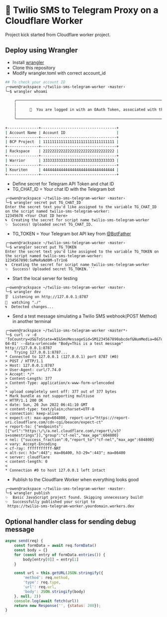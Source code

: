 # 📳 Twilio SMS to Telegram Proxy on a Cloudflare Worker

Project kick started from Cloudflare worker project.

## Deploy using Wrangler

- Install [wrangler](https://github.com/cloudflare/wrangler)
- Clone this repository
- Modify wrangler.toml with correct account_id

```bash
## To check your account ID
╭─owen@rackspace ~/twilio-sms-telegram-worker ‹master›
╰─$ wrangler whoami

    ╭────────────────────────────────────────────────────────────────────────────────────────────────────╮
    │                                                                                                    │
    │      👋  You are logged in with an OAuth Token, associated with the email 'user@example.com'!      │
    │                                                                                                    │
    ╰────────────────────────────────────────────────────────────────────────────────────────────────────╯

+--------------+----------------------------------+
| Account Name | Account ID                       |
+--------------+----------------------------------+
| BCP Project  | 11111111111111111111111111111111 |
+--------------+----------------------------------+
| Rackspace    | 22222222222222222222222222222222 |
+--------------+----------------------------------+
| Warrior      | 33333333333333333333333333333333 |
+--------------+----------------------------------+
| Kouriten     | 44444444444444444444444444444444 |
+--------------+----------------------------------+
```

- Define secret for Telegram API Token and chat ID
- TG_CHAT_ID = Your chat ID with the Telegram bot

```console
╭─owen@rackspace ~/twilio-sms-telegram-worker ‹master› 
╰─$ wrangler secret put TG_CHAT_ID
Enter the secret text you'd like assigned to the variable TG_CHAT_ID on the script named twilio-sms-telegram-worker:
12345678 <Your Chat ID here>
🌀  Creating the secret for script name twilio-sms-telegram-worker
✨  Success! Uploaded secret TG_CHAT_ID.
```

- TG_TOKEN = Your Telegram bot API key from [@BotFather](https://t.me/botfather)

```console
╭─owen@rackspace ~/twilio-sms-telegram-worker ‹master› 
╰─$ wrangler secret put TG_TOKEN
Enter the secret text you'd like assigned to the variable TG_TOKEN on the script named twilio-sms-telegram-worker:
1234567890:SoMeRaNd0M-sTr1n6
🌀  Creating the secret for script name twilio-sms-telegram-worker
✨  Success! Uploaded secret TG_TOKEN.```
```

- Start the local server for testing

```console
╭─owen@rackspace ~/twilio-sms-telegram-worker ‹master› 
╰─$ wrangler dev
👂  Listening on http://127.0.0.1:8787
💁  watching "./"
🌀  Detected changes...
```

- Send a test message simulating a Twilio SMS webhook(POST Method) in another terminal

```console
╭─owen@rackspace ~/twilio-sms-telegram-worker ‹master*›
╰─$ curl -v -d 'ToCountry=US&ToState=WI&SmsMessageSid=SM1234567890abcdef&NumMedia=0&ToCity=&FromZip=&SmsSid=SMabcdef1234567890&FromState=MI&SmsStatus=received&FromCity=&FromCountry=US&To=%2B11231234567&ToZip=&NumSegments=1&ReferralNumMedia=0&MessageSid=SM1234567890abcdef&AccountSid=ACffffffffffffffffffffffffffffff&From=%2B11231234567&ApiVersion=2010-04-01' --data-urlencode "Body=This is a test message" http://127.0.0.1:8787
*   Trying 127.0.0.1:8787...
* Connected to 127.0.0.1 (127.0.0.1) port 8787 (#0)
> POST / HTTP/1.1
> Host: 127.0.0.1:8787
> User-Agent: curl/7.74.0
> Accept: */*
> Content-Length: 377
> Content-Type: application/x-www-form-urlencoded
>
* upload completely sent off: 377 out of 377 bytes
* Mark bundle as not supporting multiuse
< HTTP/1.1 200 OK
< date: Sun, 26 Jun 2022 06:41:10 GMT
< content-type: text/plain;charset=UTF-8
< connection: keep-alive
< expect-ct: max-age=604800, report-uri="https://report-uri.cloudflare.com/cdn-cgi/beacon/expect-ct"
< report-to: {"endpoints":[{"url":"https:\/\/a.nel.cloudflare.com\/report\/v3?s=somestrings"}],"group":"cf-nel","max_age":604800}
< nel: {"success_fraction":0,"report_to":"cf-nel","max_age":604800}
< vary: Accept-Encoding
< cf-ray: fffffffffff-NRT
< alt-svc: h3=":443"; ma=86400, h3-29=":443"; ma=86400
< server: cloudflare
< content-length: 0
<
* Connection #0 to host 127.0.0.1 left intact
```

- Publish to the Cloudflare Worker when everything looks good

```console
╭─owen@rackspace ~/twilio-sms-telegram-worker ‹master› 
╰─$ wrangler publish
✨  Basic JavaScript project found. Skipping unnecessary build!
✨  Successfully published your script to
 https://twilio-sms-telegram-worker.yourdomain.workers.dev
```

## Optional handler class for sending debug message

```javascript
async send(req) {
    const formData = await req.formData()
    const body = {}
    for (const entry of formData.entries()) {
        body[entry[0]] = entry[1]
    }

    const url = this.getURL(JSON.stringify({
        'method': req.method,
        'type': req.type,
        'url': req.url,
        'body': JSON.stringify(body)
    }, null, 2))
    console.log(await fetch(url))
    return new Response('', {status: 200});
}
```

